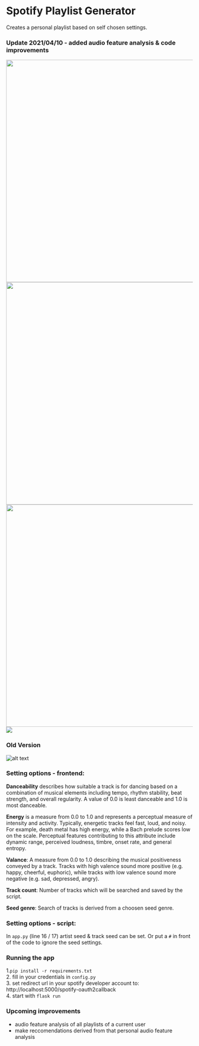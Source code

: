 # Spotify Playlist Generator
Creates a personal playlist based on self chosen settings.

### Update 2021/04/10 - added audio feature analysis & code improvements

<img src="https://github.com/marwonn/spotify-playlist-generator/blob/master/static/images/1_04.png"  width="600">

<img src="https://github.com/marwonn/spotify-playlist-generator/blob/master/static/images/2_04.png"  width="600">

<img src="https://github.com/marwonn/spotify-playlist-generator/blob/master/static/images/new_3.png"  width="600">

<img src="https://github.com/marwonn/spotify-playlist-generator/blob/master/static/images/new_04_pic.png">



### Old Version

![alt text](https://github.com/marwonn/spotify-playlist-generator/blob/master/static/images/2.jpg?raw=true)

### Setting options - frontend:

**Danceability** describes how suitable a track is for dancing based on a combination of musical elements including tempo, rhythm stability, beat strength, and overall regularity. A value of 0.0 is least danceable and 1.0 is most danceable.

**Energy** is a measure from 0.0 to 1.0 and represents a perceptual measure of intensity and activity. Typically, energetic tracks feel fast, loud, and noisy. For example, death metal has high energy, while a Bach prelude scores low on the scale. Perceptual features contributing to this attribute include dynamic range, perceived loudness, timbre, onset rate, and general entropy.

**Valance**: A measure from 0.0 to 1.0 describing the musical positiveness conveyed by a track. Tracks with high valence sound more positive (e.g. happy, cheerful, euphoric), while tracks with low valence sound more negative (e.g. sad, depressed, angry).

**Track count**: Number of tracks which will be searched and saved by the script.

**Seed genre**: Search of tracks is derived from a choosen seed genre.

### Setting options - script:
In `app.py` (line 16 / 17) artist seed & track seed can be set. Or put a `#` in front of the code to ignore the seed settings. 


### Running the app 
1.`pip install -r requirements.txt` \
2. fill in your credentials in `config.py` \
3. set redirect url in your spotify developer account to: http://localhost:5000/spotify-oauth2callback \
4. start with `flask run`


### Upcoming improvements
- audio feature analysis of all playlists of a current user
- make reccomendations derived from that personal audio feature analysis 
